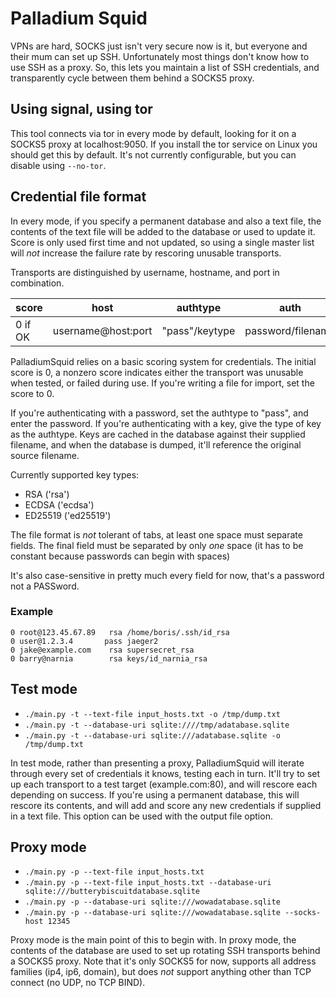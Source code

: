 # Palladium Squid
VPNs are hard, SOCKS just isn't very secure now is it, but everyone and their mum can set up SSH. Unfortunately most
things don't know how to use SSH as a proxy. So, this lets you maintain a list of SSH credentials, and transparently
cycle between them behind a SOCKS5 proxy.

## Using signal, using tor
This tool connects via tor in every mode by default, looking for it on a SOCKS5 proxy at localhost:9050. If you install
the tor service on Linux you should get this by default. It's not currently configurable, but you can disable
using `--no-tor`.

## Credential file format

In every mode, if you specify a permanent database and also a text file, the contents of the text file will be added
to the database or used to update it. Score is only used first time and not updated, so using a single master list will
_not_ increase the failure rate by rescoring unusable transports.

Transports are distinguished by username, hostname, and port in combination.

|score |host |authtype |auth 
--- | --- | --- | ---
|0 if OK|username@host:port|"pass"/keytype|password/filename|

PalladiumSquid relies on a basic scoring system for credentials. The initial score is 0, a nonzero score
indicates either the transport was unusable when tested, or failed during use. If you're writing a file for import,
set the score to 0.

If you're authenticating with a password, set the authtype to "pass", and enter the password. If you're authenticating
with a key, give the type of key as the authtype. Keys are cached in the database against their supplied filename,
and when the database is dumped, it'll reference the original source filename.

Currently supported key types:
* RSA ('rsa')
* ECDSA ('ecdsa')
* ED25519 ('ed25519')

The file format is _not_ tolerant of tabs, at least one space must separate fields. The final field must be separated
by only _one_ space (it has to be constant because passwords can begin with spaces)

It's also case-sensitive in pretty much every field for now, that's a password not a PASSword.

### Example
```
0 root@123.45.67.89   rsa /home/boris/.ssh/id_rsa
0 user@1.2.3.4       pass jaeger2
0 jake@example.com    rsa supersecret_rsa
0 barry@narnia        rsa keys/id_narnia_rsa
```

## Test mode
* `./main.py -t --text-file input_hosts.txt -o /tmp/dump.txt`
* `./main.py -t --database-uri sqlite:////tmp/adatabase.sqlite`
* `./main.py -t --database-uri sqlite:///adatabase.sqlite -o /tmp/dump.txt`

In test mode, rather than presenting a proxy, PalladiumSquid will iterate through every set of credentials it knows,
testing each in turn. It'll try to set up each transport to a test target (example.com:80), and will rescore each
depending on success. If you're using a permanent database, this will rescore its contents, and will add and
score any new credentials if supplied in a text file. This option can be used with the output file option.

## Proxy mode

* `./main.py -p --text-file input_hosts.txt`
* `./main.py -p --text-file input_hosts.txt --database-uri sqlite:///butterybiscuitdatabase.sqlite`
* `./main.py -p --database-uri sqlite:///wowadatabase.sqlite`
* `./main.py -p --database-uri sqlite:///wowadatabase.sqlite --socks-host 12345`

Proxy mode is the main point of this to begin with. In proxy mode, the contents of the database are used to set up
rotating SSH transports behind a SOCKS5 proxy. Note that it's only SOCKS5 for now, supports all address families (ip4, 
ip6, domain), but does _not_ support anything other than TCP connect (no UDP, no TCP BIND).
